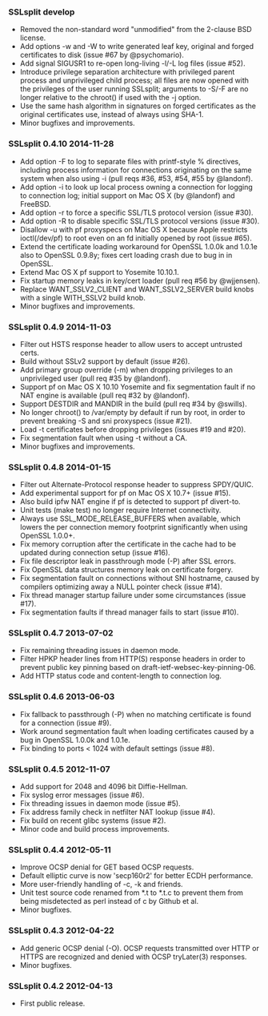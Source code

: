 
### SSLsplit develop

-   Removed the non-standard word "unmodified" from the 2-clause BSD license.
-   Add options -w and -W to write generated leaf key, original and forged
    certificates to disk (issue #67 by @psychomario).
-   Add signal SIGUSR1 to re-open long-living -l/-L log files (issue #52).
-   Introduce privilege separation architecture with privileged parent process
    and unprivileged child process; all files are now opened with the
    privileges of the user running SSLsplit; arguments to -S/-F are no longer
    relative to the chroot() if used with the -j option.
-   Use the same hash algorithm in signatures on forged certificates as the
    original certificates use, instead of always using SHA-1.
-   Minor bugfixes and improvements.

### SSLsplit 0.4.10 2014-11-28

-   Add option -F to log to separate files with printf-style % directives,
    including process information for connections originating on the same
    system when also using -i (pull reqs #36, #53, #54, #55 by @landonf).
-   Add option -i to look up local process owning a connection for logging to
    connection log; initial support on Mac OS X (by @landonf) and FreeBSD.
-   Add option -r to force a specific SSL/TLS protocol version (issue #30).
-   Add option -R to disable specific SSL/TLS protocol versions (issue #30).
-   Disallow -u with pf proxyspecs on Mac OS X because Apple restricts
    ioctl(/dev/pf) to root even on an fd initially opened by root (issue #65).
-   Extend the certificate loading workaround for OpenSSL 1.0.0k and 1.0.1e
    also to OpenSSL 0.9.8y; fixes cert loading crash due to bug in in OpenSSL.
-   Extend Mac OS X pf support to Yosemite 10.10.1.
-   Fix startup memory leaks in key/cert loader (pull req #56 by @wjjensen).
-   Replace WANT_SSLV2_CLIENT and WANT_SSLV2_SERVER build knobs with a single
    WITH_SSLV2 build knob.
-   Minor bugfixes and improvements.


### SSLsplit 0.4.9 2014-11-03

-   Filter out HSTS response header to allow users to accept untrusted certs.
-   Build without SSLv2 support by default (issue #26).
-   Add primary group override (-m) when dropping privileges to an
    unprivileged user (pull req #35 by @landonf).
-   Support pf on Mac OS X 10.10 Yosemite and fix segmentation fault if
    no NAT engine is available (pull req #32 by @landonf).
-   Support DESTDIR and MANDIR in the build (pull req #34 by @swills).
-   No longer chroot() to /var/empty by default if run by root, in order to
    prevent breaking -S and sni proxyspecs (issue #21).
-   Load -t certificates before dropping privileges (issues #19 and #20).
-   Fix segmentation fault when using -t without a CA.
-   Minor bugfixes and improvements.


### SSLsplit 0.4.8 2014-01-15

-   Filter out Alternate-Protocol response header to suppress SPDY/QUIC.
-   Add experimental support for pf on Mac OS X 10.7+ (issue #15).
-   Also build ipfw NAT engine if pf is detected to support pf divert-to.
-   Unit tests (make test) no longer require Internet connectivity.
-   Always use SSL_MODE_RELEASE_BUFFERS when available, which lowers the per
    connection memory footprint significantly when using OpenSSL 1.0.0+.
-   Fix memory corruption after the certificate in the cache had to be updated
    during connection setup (issue #16).
-   Fix file descriptor leak in passthrough mode (-P) after SSL errors.
-   Fix OpenSSL data structures memory leak on certificate forgery.
-   Fix segmentation fault on connections without SNI hostname, caused by
    compilers optimizing away a NULL pointer check (issue #14).
-   Fix thread manager startup failure under some circumstances (issue #17).
-   Fix segmentation faults if thread manager fails to start (issue #10).


### SSLsplit 0.4.7 2013-07-02

-   Fix remaining threading issues in daemon mode.
-   Filter HPKP header lines from HTTP(S) response headers in order to prevent
    public key pinning based on draft-ietf-websec-key-pinning-06.
-   Add HTTP status code and content-length to connection log.


### SSLsplit 0.4.6 2013-06-03

-   Fix fallback to passthrough (-P) when no matching certificate is found
    for a connection (issue #9).
-   Work around segmentation fault when loading certificates caused by a bug
    in OpenSSL 1.0.0k and 1.0.1e.
-   Fix binding to ports < 1024 with default settings (issue #8).


### SSLsplit 0.4.5 2012-11-07

-   Add support for 2048 and 4096 bit Diffie-Hellman.
-   Fix syslog error messages (issue #6).
-   Fix threading issues in daemon mode (issue #5).
-   Fix address family check in netfilter NAT lookup (issue #4).
-   Fix build on recent glibc systems (issue #2).
-   Minor code and build process improvements.


### SSLsplit 0.4.4 2012-05-11

-   Improve OCSP denial for GET based OCSP requests.
-   Default elliptic curve is now 'secp160r2' for better ECDH performance.
-   More user-friendly handling of -c, -k and friends.
-   Unit test source code renamed from *.t to *.t.c to prevent them from being
    misdetected as perl instead of c by Github et al.
-   Minor bugfixes.


### SSLsplit 0.4.3 2012-04-22

-   Add generic OCSP denial (-O).  OCSP requests transmitted over HTTP or HTTPS
    are recognized and denied with OCSP tryLater(3) responses.
-   Minor bugfixes.


### SSLsplit 0.4.2 2012-04-13

-   First public release.


